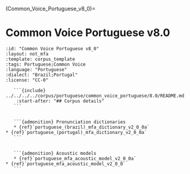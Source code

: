 
(Common_Voice_Portuguese_v8_0)=
# Common Voice Portuguese v8.0

``````{corpus} Common Voice Portuguese v8.0
:id: "Common Voice Portuguese v8_0"
:layout: not_mfa
:template: corpus_template
:tags: Portuguese;Common Voice
:language: "Portuguese"
:dialect: "Brazil;Portugal"
:license: "CC-0"

   ```{include} ../../../../corpus/portuguese/common_voice_portuguese/8.0/README.md
    :start-after: "## Corpus details"
   ```


   ```{admonition} Pronunciation dictionaries
   * {ref}`portuguese_(brazil)_mfa_dictionary_v2_0_0a`
* {ref}`portuguese_(portugal)_mfa_dictionary_v2_0_0a`
   ```


   ```{admonition} Acoustic models
   * {ref}`portuguese_mfa_acoustic_model_v2_0_0a`
* {ref}`portuguese_mfa_acoustic_model_v2_0_0`
   ```
``````
